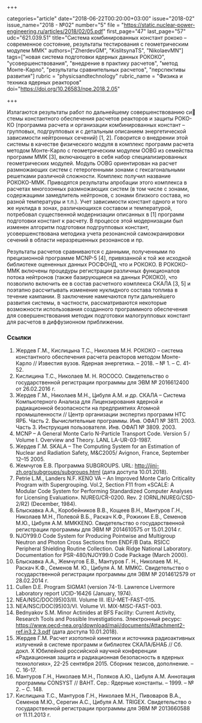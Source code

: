 +++

categories="article"
date="2018-06-22T00:20:00+03:00"
issue="2018-02"
issue_name="2018 - №02"
number="5"
file = "https://static.nuclear-power-engineering.ru/articles/2018/02/05.pdf"
first_page="47"
last_page="57"
udc="621.039.51"
title="Система комбинированных констант рококо – современное состояние, результаты тестирования с геометрическим модулем ММК"
authors=["ZherdevGM", "KislitsynaTS", "NikolaevMN"]
tags=["новая система подготовки ядерных данных РОКОКО", "усовершенствования", "внедрение в практику расчетов", "метод Монте-Карло", "результаты сравнительных расчетов", "перспективы развития"]
rubric = "physicsandtechnology"
rubric_name = "Физика и техника ядерных реакторов"
doi="https://doi.org/10.26583/npe.2018.2.05"

+++

Излагаются результаты работ по дальнейшему совершенствованию си стемы константного обеспечения расчетов реакторов и защиты РОКО-КО (программа расчета и организации комбинированных констант – групповых, подгрупповых и с детальным описанием энергетической зависимости нейтронных сечений) [1, 2]. Говорится о внедрении этой системы в качестве физического модуля в комплекс программ расчета методом Монте-Карло с геометрическим модулем OOBG из семейства программ MMK [3], включающего в себя набор специализированных геометрических модулей. Модуль OOBG ориентирован на расчет размножающих систем с гетерогенными зонами с гексагональными решетками различной сложности. Комплекс получил название РОКОКО-MMK. Приводятся результаты апробации этого комплекса в расчетах многозонных размножающих систем (в том числе с зонами, содержащими замедлитель нейтронов, с зонами близкого состава, но разной температуры и т.п.). Учет зависимости констант одного и того же нуклида в зонах, различающихся составом и температурой, потребовал существенной модернизации описанных в [1] программ подготовки констант к расчету. В процессе этой модернизации был изменен алгоритм подготовки подгрупповых констант, усовершенствована методика учета резонансной самоэкранировки сечений в области неразрешенных резонансов и пр.

Результаты расчетов сравниваются с данными, полученными по прецизионной программе MCNP-5 [4], привязанной к той же исходной библиотеке оцененных данных РОСФОНД, что и РОКОКО. В РОКОКО-MMK включены процедуры регистрации различных функционалов потока нейтронов (также базирующиеся на данных РОКОКО), что позволило включить ее в состав расчетного комплекса СКАЛА [3, 5] и поэтапно рассчитывать изменение нуклидного состава топлива в течение кампании. В заключение намечаются пути дальнейшего развития системы, в частности, рассматриваются некоторые возможности использования созданного программного обеспечения для совершенствования методик подготовки малогрупповых констант для расчетов в диффузионном приближении.

### Ссылки

1. Жердев Г.М., Кислицына Т.С., Николаев М.Н. РОКОКО – система константного обеспечения расчета реакторов методом Монте-Карло // Известия вузов. Ядерная энергетика. – 2018. – № 1. – С. 41-52.
2. Кислицина Т.С., Николаев М. Н. ROCOCO. Свидетельство о государственной регистрации программы для ЭВМ № 2016612400 от 26.02.2016 г.
3. Жердев Г.М., Николаев М.Н., Цибуля А.М. и др. CКАЛА – Система Компьютерного Анализа для Лицензирования ядерной и радиационной безопасности на предприятиях Атомной промышленности // Центр организации экспертиз программ НТС ЯРБ. Часть 2. Вычислительные программы. Инв. ОФАП № 3811. 2003. Часть 3. Инструкция пользователя. Инв. ОФАП № 3809. 2003.
4. MCNP – A General Monte Carlo N-Particle Transport Code. Version 5 / Volume I. Overview and Theory. LANL LA-UR-03-1987.
5. Жердев Г.М. SKALA – The Computing System for an Estimation of Nuclear and Radiation Safety, M&C2005/ Avignon, France, September 12–15 2005.
6. Жемчугов Е.В. Программа SUBGROUPS. URL: http://jini-zh.org/subgroups/subgroups.html (дата доступа 10.01.2018).
7. Petrie L.M., Landers N.F. КENO VA – An Improved Monte Carlo Criticality Program with Supergrouping. Vol.2, Section F11 from «SCALE: A Modular Code System for Performing Standardized Computer Analyses for Licensing Evaluation». NUREG/CR-0200. Rev. 2 (ORNL/NUREG/CSD-2/R2) (December, 1984).
8. Блыскавка А.А., Коробейников В.В., Кощеев В.Н., Мантуров Г.Н., Николаев М.Н., Полевой В.Б., Раскач К.Ф., Рожихин Е.В., Семенов М.Ю., Цибуля А.М. MMKKENO. Свидетельство о государственной регистрации программы для ЭВМ № 2014610575 от 15.01.2014 г.
9. NJOY99.0 Code System for Producing Pointwise and Multigroup Neutron and Photon Cross Sections from ENDF/B Data. RSICC Peripheral Shielding Routine Collection. Oak Ridge National Laboratory. Documentation for PSR-480/NJOY99.0 Code Package (March 2000).
10. Блыскавка А.А., Жемчугов Е.В., Мантуров Г. Н., Николаев М. Н., Раскач К.Ф., Семенов М. Ю., Цибуля А. М. MMKC. Свидетельство о государственной регистрации программы для ЭВМ № 2014612579 от 28.02.2014 г.
11. Cullen D.E. Program SIGMA1 (version 74-1). Lawrence Livermore Laboratory report UCID-16426 (January, 1974).
12. NEA/NSC/DOC(95)03/III. Volume III. IEU-MET-FAST-015.
13. NEA/NSC/DOC(95)03/VI. Volume VI. MIX-MISC-FAST-003.
14. Bednyakov S.M. Minor Actinides at BFS Facility: Current Activity, Research Tools and Possible Investigations. Электронный ресурс: https://www.oecd-nea.org/download/maii/documents/Attachment2-ref.in3.2.3.pdf (дата доступа 10.01.2018).
15. Жердев Г.М. Расчет изотопной кинетики и источника радиоактивных излучений в системе программ и библиотек СКАЛА/БНАБ // Сб. докл. Х Юбилейной российской научной конференции «Радиационная защита и радиационная безопасность в ядерных технологиях», 22-25 сентября 2015. Сборник тезисов, дополнение. – С. 16-17.
16. Мантуров Г.Н., Николаев М.Н., Поляков А.Ю., Цибуля А.М. Аннотация программы CONSYST // ВАНТ. Сер.: Ядерные константы. – 1999. – № 2. – С. 148.
17. Кислицына Т.С., Мантуров Г.Н., Николаев М.Н., Пивоваров В.А., Семенов М.Ю., Серегин А.С., Цибуля А.М. TRIGEX. Свидетельство о государственной регистрации программы для ЭВМ № 2013660588 от 11.11.2013 г.